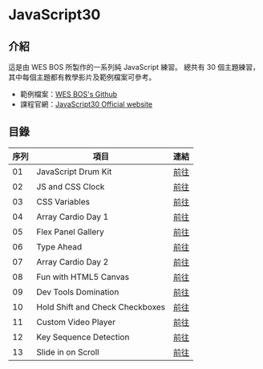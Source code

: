 # JavaScript30

## 介紹

這是由 WES BOS 所製作的一系列純 JavaScript 練習。
總共有 30 個主題練習，其中每個主題都有教學影片及範例檔案可參考。

- 範例檔案：[WES BOS's Github](https://github.com/wesbos/JavaScript30)
- 課程官網：[JavaScript30 Official website](https://javascript30.com/)

## 目錄

| 序列 | 項目                            | 連結                                                                                   |
| ---- | ------------------------------- | -------------------------------------------------------------------------------------- |
| 01   | JavaScript Drum Kit             | [前往](<https://myoschen.github.io/JavaScript30/01 - JavaScript Drum Kit>)             |
| 02   | JS and CSS Clock                | [前往](<https://myoschen.github.io/JavaScript30/02 - JS and CSS Clock>)                |
| 03   | CSS Variables                   | [前往](<https://myoschen.github.io/JavaScript30/03 - CSS Variables>)                   |
| 04   | Array Cardio Day 1              | [前往](<https://myoschen.github.io/JavaScript30/04 - Array Cardio Day 1>)              |
| 05   | Flex Panel Gallery              | [前往](<https://myoschen.github.io/JavaScript30/05 - Flex Panel Gallery>)              |
| 06   | Type Ahead                      | [前往](<https://myoschen.github.io/JavaScript30/06 - Type Ahead>)                      |
| 07   | Array Cardio Day 2              | [前往](<https://myoschen.github.io/JavaScript30/07 - Array Cardio Day 2>)              |
| 08   | Fun with HTML5 Canvas           | [前往](<https://myoschen.github.io/JavaScript30/08 - Fun with HTML5 Canvas>)           |
| 09   | Dev Tools Domination            | [前往](<https://myoschen.github.io/JavaScript30/09 - Dev Tools Domination>)            |
| 10   | Hold Shift and Check Checkboxes | [前往](<https://myoschen.github.io/JavaScript30/10 - Hold Shift and Check Checkboxes>) |
| 11   | Custom Video Player             | [前往](<https://myoschen.github.io/JavaScript30/11 - Custom Video Player>)             |
| 12   | Key Sequence Detection          | [前往](<https://myoschen.github.io/JavaScript30/12 - Key Sequence Detection>)          |
| 13   | Slide in on Scroll              | [前往](<https://myoschen.github.io/JavaScript30/13 - Slide in on Scroll>)              |

